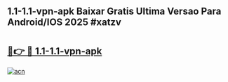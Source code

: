 ## 1.1-1.1-vpn-apk Baixar Gratis Ultima Versao Para Android/IOS 2025 #xatzv

# <h2><a href="https://ainizakaria.my?title=1.1-1.1-vpn-apk&ref=20M">🔗👉 🔴 1.1-1.1-vpn-apk</a></h2>

[![acn](https://github.com/user-attachments/assets/0f9c940e-d8b0-45ae-aac7-cd30a18b3e1c)](https://ainizakaria.my?title=1.1-1.1-vpn-apk&ref=20M)

